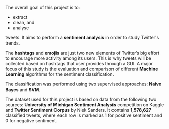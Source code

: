 The overall goal of this project is to:
- extract
- clean, and 
- analyse

tweets. It aims to perform a **sentiment analysis** in order to study Twitter's trends. 

The **hashtags** and **emojis** are just two new elements of Twitter’s big effort to encourage more activity among its users. This is why tweets will be collected based on hashtags that user provides through a GUI. A major focus of this study is the evaluation and comparison of different **Machine Learning** algorithms for the sentiment classification. 

The classification was performed using two supervised approaches: **Naive Bayes** and **SVM**.

The dataset used for this project is based on data from the following two sources: **University of Michigan Sentiment Analysis** competition on Kaggle and **Twitter Sentiment Corpus** by Niek Sanders. It contains **1,578,627** classified tweets, where each row is marked as 1 for positive sentiment and 0 for negative sentiment.
